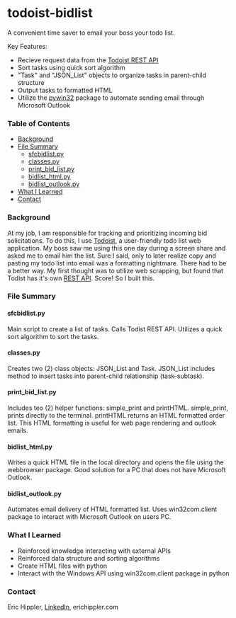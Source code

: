 # todoist-bidlist
A convenient time saver to email your boss your todo list.


Key Features:
- Recieve request data from the [Todoist REST API](https://developer.todoist.com/rest/v1/#overview)
- Sort tasks using quick sort algorithm
- "Task" and "JSON_List" objects to organize tasks in parent-child structure
- Output tasks to formatted HTML
- Utilize the [pywin32](https://pypi.org/project/pywin32/) package to automate sending email through Microsoft Outlook

### Table of Contents

- [Background](#background)
- [File Summary](#file-summary)
    - [sfcbidlist.py](#sfcbidlist.py)
    - [classes.py](#classes.py)
    - [print_bid_list.py](#print_bid_list.py)
    - [bidlist_html.py](#bidlist_html.py)
    - [bidlist_outlook.py](#bidlist_outlook.py)
- [What I Learned](#what-i-learned)
- [Contact](#contact)

### Background

At my job, I am responsible for tracking and prioritizing incoming bid solicitations.  To do this, I use [Todoist](https://todoist.com/home), a user-friendly todo list web application.  My boss saw me using this one day during a screen share and asked me to email him the list.  Sure I said, only to later realize copy and pasting my todo list into email was a formatting nightmare.  There had to be a better way.  My first thought was to utilize web scrapping, but found that Todist has it's own  [REST API](https://developer.todoist.com/rest/v1/#overview).  Score!  So I built this.

### File Summary

#### sfcbidlist.py
Main script to create a list of tasks.  Calls Todist REST API.  Utilizes a quick sort algorithm to sort the tasks.

#### classes.py
Creates two (2) class objects: JSON_List and Task.  JSON_List includes method to insert tasks into parent-child relationship (task-subtask).

#### print_bid_list.py
Includes teo (2) helper functions: simple_print and printHTML.  simple_print, prints directly to the terminal.  printHTML returns an HTML formatted order list.  This HTML formatting is useful for web page rendering and outlook emails.

#### bidlist_html.py
Writes a quick HTML file in the local directory and opens the file using the webbrowser package.  Good solution for a PC that does not have Microsoft Outlook.

#### bidlist_outlook.py
Automates email delivery of HTML formatted list.  Uses win32com.client package to interact with Microsoft Outlook on users PC.

### What I Learned
- Reinforced knowledge interacting with external APIs
- Reinforced data structure and sorting algorithms
- Create HTML files with python
- Interact with the Windows API using win32com.client package in python

### Contact

Eric Hippler, [LinkedIn](https://www.linkedin.com/in/eric-hippler/), erichippler.com
